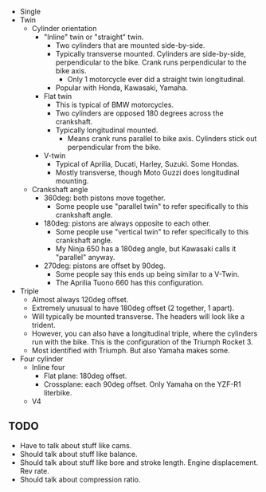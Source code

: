 - Single
- Twin
  - Cylinder orientation
    - "Inline" twin or "straight" twin.
      - Two cylinders that are mounted side-by-side.
      - Typically transverse mounted. Cylinders are side-by-side,
        perpendicular to the bike. Crank runs perpendicular to the bike
        axis.
        - Only 1 motorcycle ever did a straight twin longitudinal.
      - Popular with Honda, Kawasaki, Yamaha.
    - Flat twin
      - This is typical of BMW motorcycles.
      - Two cylinders are opposed 180 degrees across the crankshaft.
      - Typically longitudinal mounted.
        - Means crank runs parallel to bike axis. Cylinders stick out
          perpendicular from the bike.
    - V-twin
      - Typical of Aprilia, Ducati, Harley, Suzuki. Some Hondas.
      - Mostly transverse, though Moto Guzzi does longitudinal mounting.
  - Crankshaft angle
    - 360deg: both pistons move together.
      - Some people use "parallel twin" to refer specifically to this
        crankshaft angle.
    - 180deg: pistons are always opposite to each other.
      - Some people use "vertical twin" to refer specifically to this
        crankshaft angle.
      - My Ninja 650 has a 180deg angle, but Kawasaki calls it
        "parallel" anyway.
    - 270deg: pistons are offset by 90deg.
      - Some people say this ends up being similar to a V-Twin.
      - The Aprilia Tuono 660 has this configuration.
- Triple
  - Almost always 120deg offset.
  - Extremely unusual to have 180deg offset (2 together, 1 apart).
  - Will typically be mounted transverse. The headers will look like a
    trident.
  - However, you can also have a longitudinal triple, where the
    cylinders run with the bike. This is the configuration of the
    Triumph Rocket 3.
  - Most identified with Triumph. But also Yamaha makes some.
- Four cylinder
  - Inline four
    - Flat plane: 180deg offset.
    - Crossplane: each 90deg offset. Only Yamaha on the YZF-R1
      literbike.
  - V4

## TODO

- Have to talk about stuff like cams.
- Should talk about stuff like balance.
- Should talk about stuff like bore and stroke length. Engine
  displacement. Rev rate.
- Should talk about compression ratio.
